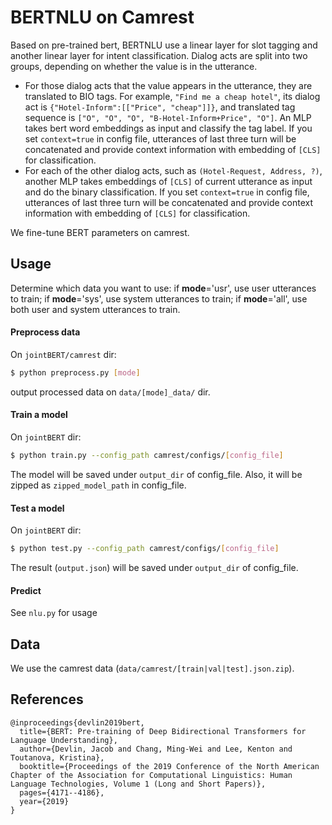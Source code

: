 # BERTNLU on Camrest

Based on pre-trained bert, BERTNLU use a linear layer for slot tagging and another linear layer for intent classification. Dialog acts are split into two groups, depending on whether the value is in the utterance. 

- For those dialog acts that the value appears in the utterance, they are translated to BIO tags. For example, `"Find me a cheap hotel"`, its dialog act is `{"Hotel-Inform":[["Price", "cheap"]]}`, and translated tag sequence is `["O", "O", "O", "B-Hotel-Inform+Price", "O"]`. An MLP takes bert word embeddings as input and classify the tag label. If you set `context=true` in config file, utterances of last three turn will be concatenated and provide context information with embedding of `[CLS]` for classification.  
- For each of the other dialog acts, such as `(Hotel-Request, Address, ?)`, another MLP takes embeddings of `[CLS]` of current utterance as input and do the binary classification. If you set `context=true` in config file, utterances of last three turn will be concatenated and provide context information with embedding of `[CLS]` for classification.  

We fine-tune BERT parameters on camrest.

## Usage

Determine which data you want to use: if **mode**='usr', use user utterances to train; if **mode**='sys', use system utterances to train; if **mode**='all', use both user and system utterances to train.

#### Preprocess data

On `jointBERT/camrest` dir:

```sh
$ python preprocess.py [mode]
```

output processed data on `data/[mode]_data/` dir.

#### Train a model

On `jointBERT` dir:

```sh
$ python train.py --config_path camrest/configs/[config_file]
```

The model will be saved under `output_dir` of config_file. Also, it will be zipped as `zipped_model_path` in config_file. 

#### Test a model

On `jointBERT` dir:

```sh
$ python test.py --config_path camrest/configs/[config_file]
```

The result (`output.json`) will be saved under `output_dir` of config_file. 

#### Predict

See `nlu.py` for usage

## Data

We use the camrest data (`data/camrest/[train|val|test].json.zip`).

## References

```
@inproceedings{devlin2019bert,
  title={BERT: Pre-training of Deep Bidirectional Transformers for Language Understanding},
  author={Devlin, Jacob and Chang, Ming-Wei and Lee, Kenton and Toutanova, Kristina},
  booktitle={Proceedings of the 2019 Conference of the North American Chapter of the Association for Computational Linguistics: Human Language Technologies, Volume 1 (Long and Short Papers)},
  pages={4171--4186},
  year={2019}
}
```